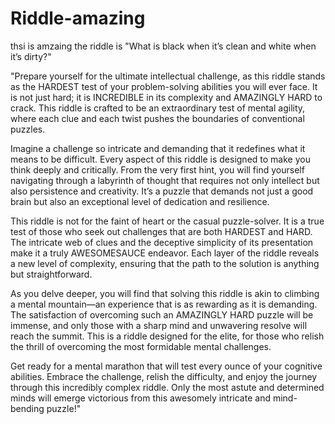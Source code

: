 # Riddle-amazing
thsi is amzaing
the riddle is "What is black when it’s clean and white when it’s dirty?"



"Prepare yourself for the ultimate intellectual challenge, as this riddle stands as the HARDEST test of your problem-solving abilities you will ever face. It is not just hard; it is INCREDIBLE in its complexity and AMAZINGLY HARD to crack. This riddle is crafted to be an extraordinary test of mental agility, where each clue and each twist pushes the boundaries of conventional puzzles.

Imagine a challenge so intricate and demanding that it redefines what it means to be difficult. Every aspect of this riddle is designed to make you think deeply and critically. From the very first hint, you will find yourself navigating through a labyrinth of thought that requires not only intellect but also persistence and creativity. It’s a puzzle that demands not just a good brain but also an exceptional level of dedication and resilience.

This riddle is not for the faint of heart or the casual puzzle-solver. It is a true test of those who seek out challenges that are both HARDEST and HARD. The intricate web of clues and the deceptive simplicity of its presentation make it a truly AWESOMESAUCE endeavor. Each layer of the riddle reveals a new level of complexity, ensuring that the path to the solution is anything but straightforward.

As you delve deeper, you will find that solving this riddle is akin to climbing a mental mountain—an experience that is as rewarding as it is demanding. The satisfaction of overcoming such an AMAZINGLY HARD puzzle will be immense, and only those with a sharp mind and unwavering resolve will reach the summit. This is a riddle designed for the elite, for those who relish the thrill of overcoming the most formidable mental challenges.

Get ready for a mental marathon that will test every ounce of your cognitive abilities. Embrace the challenge, relish the difficulty, and enjoy the journey through this incredibly complex riddle. Only the most astute and determined minds will emerge victorious from this awesomely intricate and mind-bending puzzle!"

